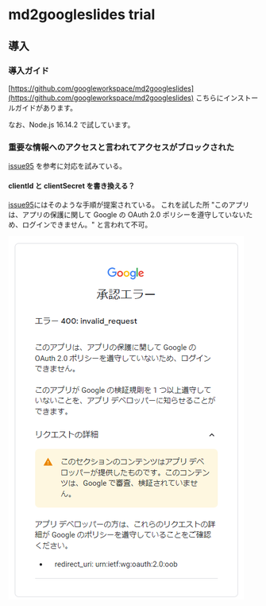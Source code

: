 # md2googleslides trial

## 導入

### 導入ガイド

[https://github.com/googleworkspace/md2googleslides](https://github.com/googleworkspace/md2googleslides)
こちらにインストールガイドがあります。

なお、Node.js 16.14.2 で試しています。

### 重要な情報へのアクセスと言われてアクセスがブロックされた

[issue95](https://github.com/googleworkspace/md2googleslides/issues/95) を参考に対応を試みている。

#### clientId と clientSecret を書き換える？

[issue95](https://github.com/googleworkspace/md2googleslides/issues/95#issuecomment-858729913)にはそのような手順が提案されている。
これを試した所 "このアプリは、アプリの保護に関して Google の OAuth 2.0 ポリシーを遵守していないため、ログインできません。" と言われて不可。

![得られた警告](./pics/unobeied_to_oauth20policy.png)
